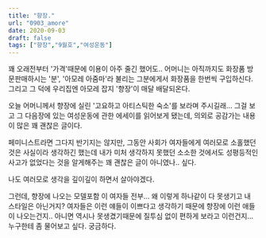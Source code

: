 ```yaml
---
title: "향장."
url: "0903_amore"
date: 2020-09-03
draft: false
tags: ["향장","9월호","여성운동"]
---
```

꽤 오래전부터 '가격'때문에 이용이 아주 줄긴 했어도..
어머니는 아직까지도 화장품 방문판매하시는 '분',
'아모레 아줌마'라 불리는 그분에게서 화장품을 한번씩 구입하신다.
그리고 그 덕에 우리집엔 아모레 잡지 '향장'이 매달 배달되온다.

오늘 어머니께서 향장에 실린 '고요하고 아티스틱한 숙소'를 보라며 주시길래...
그걸 보고 그 다음장에 있는 여성운동에 관한 에세이를 읽어보게 됐는데,
의외로 공감가는 내용이 많은 꽤 괜찮은 글이다.

페미니스트라면 그다지 반기지는 않지만, 그동안 사회가 여자들에게 여러모로
소홀했던것은 사실이라 생각하긴 했는데 내가 미처 생각하지 못했던 소소한 것에서도
성평등적인 사고가 없었다는 것을 알게해주는 꽤 괜찮은 글이 아니였나.. 싶다.

나도 여러모로 생각을 깊이깊이 하면서 살아야겠다.

그런데, 향장에 나오는 모델포함 이 여자들 전부...
왜 이렇게 하나같이 다 못생기고 내 스타일은 아닌거지?
여자들은 이런 얘들이 이쁘다고 생각하기 때문에 향장에 이런 애들이 나오는건지..
아니면 역시나 못생겼기때문에 질투심 없이 편하게 보라고 이런건지...
누구한테 좀 물어보고 싶다. 궁금하다.
